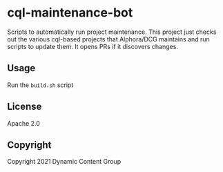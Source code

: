 # cql-maintenance-bot

Scripts to automatically run project maintenance. This project just checks out the various cql-based projects that Alphora/DCG maintains and run scripts to update them. It opens PRs if it discovers changes.

## Usage

Run the ```build.sh``` script

## License

Apache 2.0

## Copyright

Copyright 2021 Dynamic Content Group
